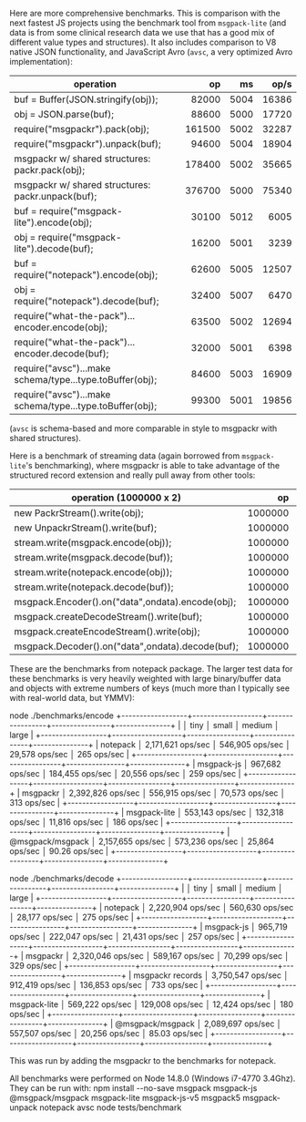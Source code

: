 Here are more comprehensive benchmarks. This is comparison with the next fastest JS projects using the benchmark tool from `msgpack-lite` (and data is from some clinical research data we use that has a good mix of different value types and structures). It also includes comparison to V8 native JSON functionality, and JavaScript Avro (`avsc`, a very optimized Avro implementation):

operation                                                  |   op   |   ms  |  op/s
---------------------------------------------------------- | ------: | ----: | -----:
buf = Buffer(JSON.stringify(obj));                         |   82000 |  5004 |  16386
obj = JSON.parse(buf);                                     |   88600 |  5000 |  17720
require("msgpackr").pack(obj);                             |  161500 |  5002 |  32287
require("msgpackr").unpack(buf);                           |   94600 |  5004 |  18904
msgpackr w/ shared structures: packr.pack(obj);            |  178400 |  5002 |  35665
msgpackr w/ shared structures: packr.unpack(buf);          |  376700 |  5000 |  75340
buf = require("msgpack-lite").encode(obj);                 |   30100 |  5012 |   6005
obj = require("msgpack-lite").decode(buf);                 |   16200 |  5001 |   3239
buf = require("notepack").encode(obj);                     |   62600 |  5005 |  12507
obj = require("notepack").decode(buf);                     |   32400 |  5007 |   6470
require("what-the-pack")... encoder.encode(obj);           |   63500 |  5002 |  12694
require("what-the-pack")... encoder.decode(buf);           |   32000 |  5001 |   6398
require("avsc")...make schema/type...type.toBuffer(obj);   |   84600 |  5003 |  16909
require("avsc")...make schema/type...type.toBuffer(obj);   |   99300 |  5001 |  19856

(`avsc` is schema-based and more comparable in style to msgpackr with shared structures).

Here is a benchmark of streaming data (again borrowed from `msgpack-lite`'s benchmarking), where msgpackr is able to take advantage of the structured record extension and really pull away from other tools:

operation (1000000 x 2)                          |   op    |  ms   |  op/s
------------------------------------------------ | ------: | ----: | -----:
new PackrStream().write(obj);                    | 1000000 |   372 | 2688172
new UnpackrStream().write(buf);                  | 1000000 |   247 | 4048582
stream.write(msgpack.encode(obj));               | 1000000 |  2898 | 345065
stream.write(msgpack.decode(buf));               | 1000000 |  1969 | 507872
stream.write(notepack.encode(obj));              | 1000000 |   901 | 1109877
stream.write(notepack.decode(buf));              | 1000000 |  1012 | 988142
msgpack.Encoder().on("data",ondata).encode(obj); | 1000000 |  1763 | 567214
msgpack.createDecodeStream().write(buf);         | 1000000 |  2222 | 450045
msgpack.createEncodeStream().write(obj);         | 1000000 |  1577 | 634115
msgpack.Decoder().on("data",ondata).decode(buf); | 1000000 |  2246 | 445235



These are the benchmarks from notepack package. The larger test data for these benchmarks is very heavily weighted with large binary/buffer data and objects with extreme numbers of keys (much more than I typically see with real-world data, but YMMV):

node ./benchmarks/encode
+------------------+-------------------+-----------------+----------------+---------------+
|                  │ tiny              │ small           │ medium         │ large         |
+------------------+-------------------+-----------------+----------------+---------------+
| notepack         │ 2,171,621 ops/sec │ 546,905 ops/sec │ 29,578 ops/sec │ 265 ops/sec   |
+------------------+-------------------+-----------------+----------------+---------------+
| msgpack-js       │ 967,682 ops/sec   │ 184,455 ops/sec │ 20,556 ops/sec │ 259 ops/sec   |
+------------------+-------------------+-----------------+----------------+---------------+
| msgpackr         │ 2,392,826 ops/sec │ 556,915 ops/sec │ 70,573 ops/sec │ 313 ops/sec   |
+------------------+-------------------+-----------------+----------------+---------------+
| msgpack-lite     │ 553,143 ops/sec   │ 132,318 ops/sec │ 11,816 ops/sec │ 186 ops/sec   |
+------------------+-------------------+-----------------+----------------+---------------+
| @msgpack/msgpack │ 2,157,655 ops/sec │ 573,236 ops/sec │ 25,864 ops/sec │ 90.26 ops/sec |
+------------------+-------------------+-----------------+----------------+---------------+


node ./benchmarks/decode
+------------------+-------------------+-----------------+-----------------+---------------+
|                  │ tiny              │ small           │ medium          │ large         |
+------------------+-------------------+-----------------+-----------------+---------------+
| notepack         │ 2,220,904 ops/sec │ 560,630 ops/sec │ 28,177 ops/sec  │ 275 ops/sec   |
+------------------+-------------------+-----------------+-----------------+---------------+
| msgpack-js       │ 965,719 ops/sec   │ 222,047 ops/sec │ 21,431 ops/sec  │ 257 ops/sec   |
+------------------+-------------------+-----------------+-----------------+---------------+
| msgpackr         │ 2,320,046 ops/sec │ 589,167 ops/sec │ 70,299 ops/sec  │ 329 ops/sec   |
+------------------+-------------------+-----------------+-----------------+---------------+
| msgpackr records │ 3,750,547 ops/sec │ 912,419 ops/sec │ 136,853 ops/sec │ 733 ops/sec   |
+------------------+-------------------+-----------------+-----------------+---------------+
| msgpack-lite     │ 569,222 ops/sec   │ 129,008 ops/sec │ 12,424 ops/sec  │ 180 ops/sec   |
+------------------+-------------------+-----------------+-----------------+---------------+
| @msgpack/msgpack │ 2,089,697 ops/sec │ 557,507 ops/sec │ 20,256 ops/sec  │ 85.03 ops/sec |
+------------------+-------------------+-----------------+-----------------+---------------+

This was run by adding the msgpackr to the benchmarks for notepack.

All benchmarks were performed on Node 14.8.0 (Windows i7-4770 3.4Ghz). They can be run with:
npm install --no-save msgpack msgpack-js @msgpack/msgpack msgpack-lite msgpack-js-v5 msgpack5 msgpack-unpack notepack avsc
node tests/benchmark